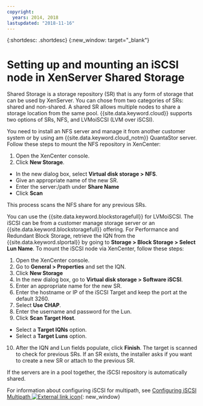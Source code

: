 ```yaml
---
copyright:
  years: 2014, 2018
lastupdated: "2018-11-16"
---
```

{:shortdesc: .shortdesc}
{:new_window: target="_blank"}

# Setting up and mounting an iSCSI node in XenServer Shared Storage

Shared Storage is a storage repository (SR) that is any form of storage that can be used by XenServer. You can chose from two categories of SRs: shared and non-shared. A shared SR allows multiple nodes to share a storage location from the same pool. {{site.data.keyword.cloud}} supports two options of SRs, NFS, and LVMoiSCSI (LVM over iSCSI).

You need to install an NFS server and manage it from another customer system or by using am {{site.data.keyword.cloud_notm}} QuantaStor server. Follow these steps to mount the NFS repository in XenCenter:

1. Open the XenCenter console.
2. Click **New Storage**.
* In the new dialog box, select **Virtual disk storage > NFS**.
* Give an appropriate name of the new SR.
* Enter the server:/path under **Share Name**
* Click **Scan**

This process scans the NFS share for any previous SRs. 

You can use the {{site.data.keyword.blockstoragefull}} for LVMoiSCSI. The iSCSI can be from a customer manage storage server or an {{site.data.keyword.blockstoragefull}} offering. For Performance and Redundant Block Storage, retrieve the IQN from the {{site.data.keyword.slportal}} by going to **Storage > Block Storage > Select Lun Name**. To mount the iSCSI node via XenCenter, follow these steps:

1. Open the XenCenter console.
2. Go to **General > Properties** and set the IQN. 
3. Click **New Storage** 
4. In the new dialog box, go to **Virtual disk storage > Software iSCSI**.
5. Enter an appropriate name for the new SR.
6. Enter the hostname or IP of the iSCSI Target and keep the port at the default 3260.
7. Select **Use CHAP**.
8. Enter the username and password for the Lun.
9. Click **Scan Target Host**.
* Select a **Target IQNs** option.
* Select a **Target  Luns** option.
10. After the IQN and Lun fields populate, click **Finish**. The target is scanned to check for previous SRs. If an SR exists, the installer asks if you want to create a new SR or attach to the previous SR.

If the servers are in a pool together, the iSCSI repository is automatically shared.

For information about configuring iSCSI for multipath, see [Configuring iSCSI Multipath ![External link icon](../../icons/launch-glyph.svg "External link icon")](https://www.cisco.com/c/en/us/td/docs/switches/datacenter/nexus1000/sw/4_0_4_s_v_1_3/system_management/configuration/guide/n1000v_system/n1000v_system_13iscsi.pdf){: new_window}
